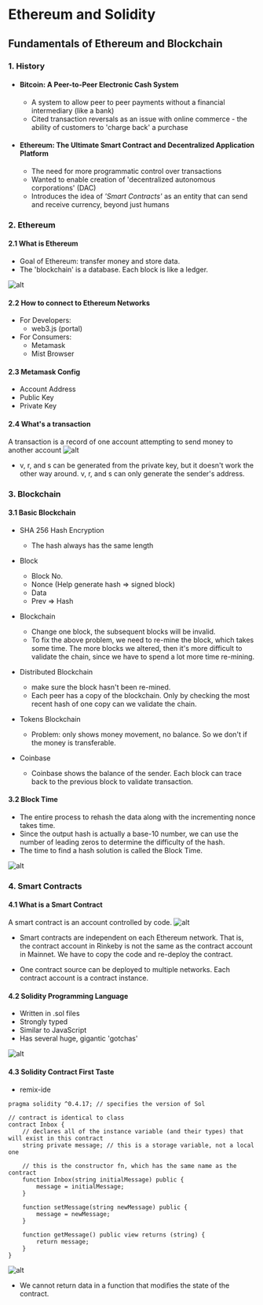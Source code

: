 # Ethereum and Solidity

## Fundamentals of Ethereum and Blockchain

### 1. History

- #### Bitcoin: A Peer-to-Peer Electronic Cash System

  - A system to allow peer to peer payments without a financial intermediary (like a bank)
  - Cited transaction reversals as an issue with online commerce - the ability of customers to 'charge back' a purchase

- #### Ethereum: The Ultimate Smart Contract and Decentralized Application Platform
  - The need for more programmatic control over transactions
  - Wanted to enable creation of 'decentralized autonomous corporations' (DAC)
  - Introduces the idea of _'Smart Contracts'_ as an entity that can send and receive currency, beyond just humans

### 2. Ethereum

#### 2.1 What is Ethereum

- Goal of Ethereum: transfer money and store data.
- The 'blockchain' is a database. Each block is like a ledger.

![alt](./images/eth1.jpg)

#### 2.2 How to connect to Ethereum Networks

- For Developers:
  - web3.js (portal)
- For Consumers:
  - Metamask
  - Mist Browser

#### 2.3 Metamask Config

- Account Address
- Public Key
- Private Key

#### 2.4 What's a transaction

A transaction is a record of one account attempting to send money to another account
![alt](./images/transaction.jpg)

- v, r, and s can be generated from the private key, but it doesn't work the other way around. v, r, and s can only generate the sender's address.

### 3. Blockchain

#### 3.1 Basic Blockchain

- SHA 256 Hash Encryption

  - The hash always has the same length

- Block

  - Block No.
  - Nonce (Help generate hash => signed block)
  - Data
  - Prev
    => Hash

- Blockchain

  - Change one block, the subsequent blocks will be invalid.
  - To fix the above problem, we need to re-mine the block, which takes some time. The more blocks we altered, then it's more difficult to validate the chain, since we have to spend a lot more time re-mining.

- Distributed Blockchain

  - make sure the block hasn't been re-mined.
  - Each peer has a copy of the blockchain. Only by checking the most recent hash of one copy can we validate the chain.

- Tokens Blockchain

  - Problem: only shows money movement, no balance. So we don't if the money is transferable.

- Coinbase
  - Coinbase shows the balance of the sender. Each block can trace back to the previous block to validate transaction.

#### 3.2 Block Time

- The entire process to rehash the data along with the incrementing nonce takes time.
- Since the output hash is actually a base-10 number, we can use the number of leading zeros to determine the difficulty of the hash.
- The time to find a hash solution is called the Block Time.

![alt](./images/btime.jpg)

### 4. Smart Contracts

#### 4.1 What is a Smart Contract

A smart contract is an account controlled by code.
![alt](./images/contract.jpg)

- Smart contracts are independent on each Ethereum network. That is, the contract account in Rinkeby is not the same as the contract account in Mainnet. We have to copy the code and re-deploy the contract.

- One contract source can be deployed to multiple networks. Each contract account is a contract instance.

#### 4.2 Solidity Programming Language

- Written in .sol files
- Strongly typed
- Similar to JavaScript
- Has several huge, gigantic 'gotchas'

![alt](./images/sol.jpg)

#### 4.3 Solidity Contract First Taste

- remix-ide

```Solidity
pragma solidity ^0.4.17; // specifies the version of Sol

// contract is identical to class
contract Inbox {
    // declares all of the instance variable (and their types) that will exist in this contract
    string private message; // this is a storage variable, not a local one

    // this is the constructor fn, which has the same name as the contract
    function Inbox(string initialMessage) public {
        message = initialMessage;
    }

    function setMessage(string newMessage) public {
        message = newMessage;
    }

    function getMessage() public view returns (string) {
        return message;
    }
}
```

![alt](./images/SolFnTypes.jpg)

- We cannot return data in a function that modifies the state of the contract.
